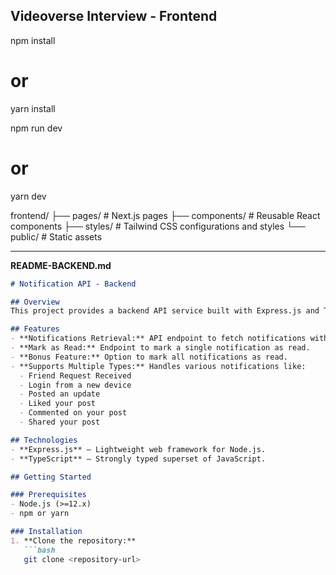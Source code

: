 
## Videoverse Interview - Frontend

npm install
# or
yarn install

npm run dev
# or
yarn dev


frontend/
├── pages/            # Next.js pages
├── components/       # Reusable React components
├── styles/           # Tailwind CSS configurations and styles
└── public/           # Static assets



---

**README-BACKEND.md**

```markdown
# Notification API - Backend

## Overview
This project provides a backend API service built with Express.js and TypeScript to manage notifications. It includes endpoints for fetching notifications with pagination, marking individual notifications as read, and (optionally) marking all notifications as read.

## Features
- **Notifications Retrieval:** API endpoint to fetch notifications with pagination support.
- **Mark as Read:** Endpoint to mark a single notification as read.
- **Bonus Feature:** Option to mark all notifications as read.
- **Supports Multiple Types:** Handles various notifications like:
  - Friend Request Received
  - Login from a new device
  - Posted an update
  - Liked your post
  - Commented on your post
  - Shared your post

## Technologies
- **Express.js** – Lightweight web framework for Node.js.
- **TypeScript** – Strongly typed superset of JavaScript.

## Getting Started

### Prerequisites
- Node.js (>=12.x)
- npm or yarn

### Installation
1. **Clone the repository:**
   ```bash
   git clone <repository-url>
